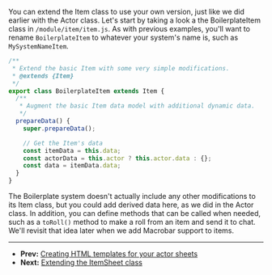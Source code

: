 You can extend the Item class to use your own version, just like we did earlier with the Actor class. Let's start by taking a look a the BoilerplateItem class in `/module/item/item.js`. As with previous examples, you'll want to rename `BoilerplateItem` to whatever your system's name is, such as `MySystemNameItem`.

<!--- {% raw %} --->

```js
/**
 * Extend the basic Item with some very simple modifications.
 * @extends {Item}
 */
export class BoilerplateItem extends Item {
  /**
   * Augment the basic Item data model with additional dynamic data.
   */
  prepareData() {
    super.prepareData();

    // Get the Item's data
    const itemData = this.data;
    const actorData = this.actor ? this.actor.data : {};
    const data = itemData.data;
  }
}
```

<!--- {% endraw %} --->

The Boilerplate system doesn't actually include any other modifications to its Item class, but you could add derived data here, as we did in the Actor class. In addition, you can define methods that can be called when needed, such as a `toRoll()` method to make a roll from an item and send it to chat. We'll revisit that idea later when we add Macrobar support to items.

---

- **Prev:** [Creating HTML templates for your actor sheets](https://foundry-vtt-community.github.io/wiki/SD08-Creating-HTML-templates-for-your-actor-sheets)
- **Next:** [Extending the ItemSheet class](https://foundry-vtt-community.github.io/wiki/SD10-Extending-the-ItemSheet-class)